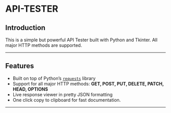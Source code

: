 # API-TESTER

## Introduction

This is a simple but powerful API Tester built with Python and Tkinter. All major HTTP methods are supported.

---

## Features

- Built on top of Python’s [`requests`](https://docs.python-requests.org/en/latest/) library
- Support for all major HTTP methods: **GET, POST, PUT, DELETE, PATCH, HEAD, OPTIONS**
- Live response viewer in pretty JSON formatting
- One click copy to clipboard for fast documentation.
  

---
